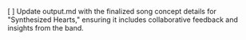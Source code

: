 [ ] Update output.md with the finalized song concept details for "Synthesized Hearts," ensuring it includes collaborative feedback and insights from the band.